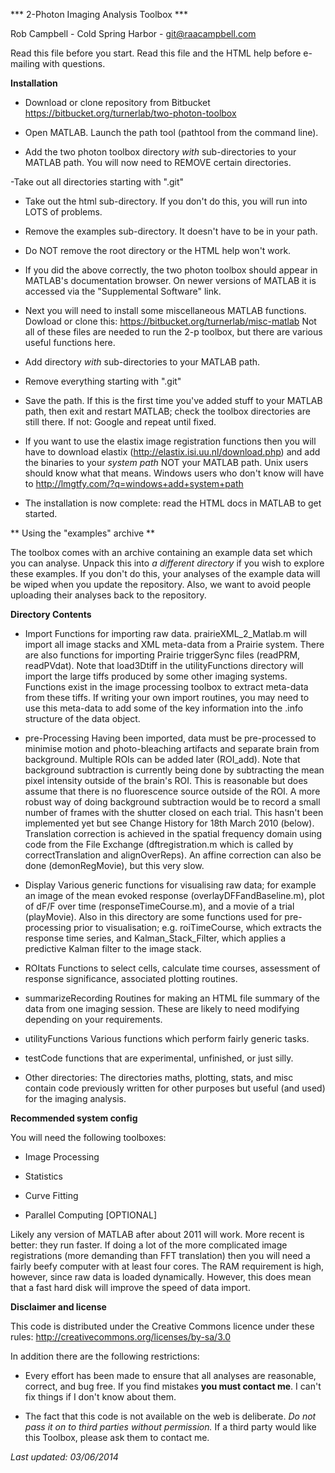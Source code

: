 
*** 2-Photon Imaging Analysis Toolbox ***

Rob Campbell - Cold Spring Harbor - git@raacampbell.com


Read this file before you start. Read this file and the HTML help before e-mailing with questions. 



**Installation**


- Download or clone repository from Bitbucket https://bitbucket.org/turnerlab/two-photon-toolbox

- Open MATLAB. Launch the path tool (pathtool from the command line). 

- Add the two photon toolbox directory *with* sub-directories to your MATLAB path. You will now need to REMOVE certain directories.

-Take out all directories starting with ".git"
- Take out the html sub-directory. If you don't do this, you will run into LOTS of problems. 
- Remove the examples sub-directory. It doesn't have to be in your path. 
- Do NOT remove the root directory or the HTML help won't work. 

- If you did the above correctly, the two photon toolbox should appear in MATLAB's documentation browser. On newer versions of MATLAB it is accessed via the "Supplemental Software" link. 

- Next you will need to install some miscellaneous MATLAB functions. Dowload or clone this: https://bitbucket.org/turnerlab/misc-matlab Not all of these files are needed to run the 2-p toolbox, but there are various useful functions here. 

- Add directory *with* sub-directories to your MATLAB path. 

- Remove everything starting with ".git"

- Save the path. If this is the first time you've added stuff to your MATLAB path, then exit and restart MATLAB; check the toolbox directories are still there. If not: Google and repeat until fixed. 

- If you want to use the elastix image registration functions then you will have to download elastix (http://elastix.isi.uu.nl/download.php) and add the binaries to your *system path* NOT your MATLAB path. Unix users should know what that means. Windows users who don't know will have to http://lmgtfy.com/?q=windows+add+system+path

- The installation is now complete: read the HTML docs in MATLAB to get started. 


** Using the "examples" archive **

The toolbox comes with an archive containing an example data set which you can analyse. Unpack this into *a different directory* if you wish to explore these examples. If you don't do this, your analyses of the example data will be wiped when you update the repository. Also, we want to avoid people uploading their analyses back to the repository. 


**Directory Contents**

* Import
Functions for importing raw data. prairieXML_2_Matlab.m
will import all image stacks and XML meta-data from a Prairie
system. There are also functions for importing Prairie triggerSync
files (readPRM, readPVdat). Note that load3Dtiff in the
utilityFunctions directory will import the large tiffs produced by
some other imaging systems. Functions exist in the image processing
toolbox to extract meta-data from these tiffs. If writing your own
import routines, you may need to use this meta-data to add some of the
key information into the .info structure of the data object. 

* pre-Processing 
Having been imported, data must be pre-processed to
minimise motion and photo-bleaching artifacts and separate brain from
background. Multiple ROIs can be added later (ROI_add). Note that
background subtraction is currently being done by subtracting the mean
pixel intensity outside of the brain's ROI. This is reasonable but
does assume that there is no fluorescence source outside of the ROI. A
more robust way of doing background subtraction would be to record a
small number of frames with the shutter closed on each trial. This
hasn't been implemented yet but see Change History for 18th March 2010
(below). Translation correction is achieved in the spatial frequency
domain using code from the File Exchange (dftregistration.m which is
called by correctTranslation and alignOverReps). An affine correction
can also be done (demonRegMovie), but this very slow.

* Display
Various generic functions for visualising raw data; for
example an image of the mean evoked response (overlayDFFandBaseline.m),
plot of dF/F over time (responseTimeCourse.m), and a movie of a trial
(playMovie). Also in this directory are some functions used for
pre-processing prior to visualisation;  e.g. roiTimeCourse, which
extracts the response time series, and Kalman_Stack_Filter, which
applies a predictive Kalman filter to the image stack. 

* ROItats
Functions to select cells, calculate time courses,
assessment of response significance, associated plotting routines. 

* summarizeRecording
Routines for making an HTML file summary of the data from one imaging 
session. These are likely to need modifying depending on your requirements. 

* utilityFunctions
Various functions which perform fairly generic tasks.

* testCode
functions that are experimental, unfinished, or just silly. 

* Other directories:
The directories maths, plotting, stats, and misc contain code
previously written for other purposes but useful (and used) for the
imaging analysis. 




**Recommended system config**

You will need the following toolboxes:

* Image Processing

* Statistics

* Curve Fitting

* Parallel Computing [OPTIONAL]


Likely any version of MATLAB after about 2011 will work. More recent is better: they run faster. If doing a lot of the more complicated image registrations (more demanding than FFT translation) then you will need a fairly beefy computer with at least four cores. The RAM requirement is high, however, since raw data is loaded dynamically. However, this does mean that a fast hard disk will improve the speed of data import. 




**Disclaimer and license**

This code is distributed under the Creative Commons licence under these rules: http://creativecommons.org/licenses/by-sa/3.0 

In addition there are the following restrictions:

* Every effort has been made to ensure that all analyses are reasonable, correct, and bug free. If you find mistakes **you must contact me**. I can't fix things if I don't know about them. 

* The fact that this code is not available on the web is deliberate. *Do not pass it on to third parties without permission.* If a third party would like this Toolbox, please ask them to contact me. 




*Last updated: 03/06/2014*

